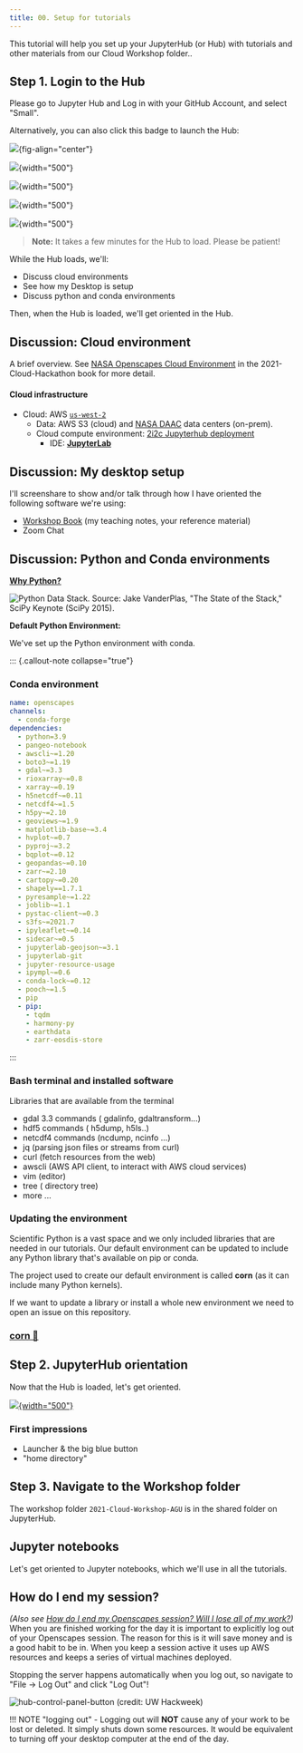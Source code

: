 ```yaml
---
title: 00. Setup for tutorials
---
```


This tutorial will help you set up your JupyterHub (or Hub) with tutorials and other materials from our Cloud Workshop folder..

## Step 1. Login to the Hub

Please go to Jupyter Hub and Log in with your GitHub Account, and select "Small".

Alternatively, you can also click this badge to launch the Hub:

![](https://img.shields.io/static/v1.svg?logo=Jupyter&label=Openscapes&message=AWS+us-west-2&color=orange){fig-align="center"}

![](img/JupyterHub-2i2c.png){width="500"}

![](img/JupyterHub-Login.png){width="500"}

![](img/JupyterHub-SelectSmall.png){width="500"}

![](img/JupyterHub-Loading.png){width="500"}

> **Note:** It takes a few minutes for the Hub to load. Please be patient!

While the Hub loads, we'll:

-   Discuss cloud environments
-   See how my Desktop is setup
-   Discuss python and conda environments

Then, when the Hub is loaded, we'll get oriented in the Hub.

## Discussion: Cloud environment

A brief overview. See [NASA Openscapes Cloud Environment](https://nasa-openscapes.github.io/2021-Cloud-Hackathon/clinic/jupyterhub.html) in the 2021-Cloud-Hackathon book for more detail.

#### Cloud infrastructure

-   Cloud: AWS [`us-west-2`](https://goo.gl/maps/BYqGYxahpwJgzKwR8)
    -   Data: AWS S3 (cloud) and [NASA DAAC](https://earthdata.nasa.gov/eosdis/daacs) data centers (on-prem).
    -   Cloud compute environment:  [2i2c Jupyterhub deployment](https://docs.2i2c.org/en/latest/)
        -   IDE: [**JupyterLab**](https://jupyterlab.readthedocs.io/en/stable/getting_started/overview.html)

## Discussion: My desktop setup

I'll screenshare to show and/or talk through how I have oriented the following software we're using:

-   [Workshop Book](https://nasa-openscapes.github.io/2021-Cloud-Workshop-AGU/) (my teaching notes, your reference material)
-   Zoom Chat

## Discussion: Python and Conda environments

[**Why Python?**](https://foundations.projectpythia.org/foundations/why-python.html)

![Python Data Stack. Source: Jake VanderPlas, "The State of the Stack," SciPy Keynote (SciPy 2015).](https://pangeo-data.github.io/img/scientific-python-28-638.jpg)

**Default Python Environment:**

We've set up the Python environment with conda.

::: {.callout-note collapse="true"}
### Conda environment

``` yaml
name: openscapes
channels:
  - conda-forge
dependencies:
  - python=3.9
  - pangeo-notebook
  - awscli~=1.20
  - boto3~=1.19
  - gdal~=3.3
  - rioxarray~=0.8
  - xarray~=0.19
  - h5netcdf~=0.11
  - netcdf4~=1.5
  - h5py~=2.10
  - geoviews~=1.9
  - matplotlib-base~=3.4
  - hvplot~=0.7
  - pyproj~=3.2
  - bqplot~=0.12
  - geopandas~=0.10
  - zarr~=2.10
  - cartopy~=0.20
  - shapely==1.7.1
  - pyresample~=1.22
  - joblib~=1.1
  - pystac-client~=0.3
  - s3fs~=2021.7
  - ipyleaflet~=0.14
  - sidecar~=0.5
  - jupyterlab-geojson~=3.1
  - jupyterlab-git
  - jupyter-resource-usage
  - ipympl~=0.6
  - conda-lock~=0.12
  - pooch~=1.5
  - pip
  - pip:
    - tqdm
    - harmony-py
    - earthdata
    - zarr-eosdis-store
```
:::

### Bash terminal and installed software

Libraries that are available from the terminal

-   gdal 3.3 commands ( gdalinfo, gdaltransform...)
-   hdf5 commands ( h5dump, h5ls..)
-   netcdf4 commands (ncdump, ncinfo ...)
-   jq (parsing json files or streams from curl)
-   curl (fetch resources from the web)
-   awscli (AWS API client, to interact with AWS cloud services)
-   vim (editor)
-   tree ( directory tree)
-   more ...

### Updating the environment

Scientific Python is a vast space and we only included libraries that are needed in our tutorials. Our default environment can be updated to include any Python library that's available on pip or conda.

The project used to create our default environment is called **corn** (as it can include many Python kernels).

If we want to update a library or install a whole new environment we need to open an issue on this repository. 

### [corn 🌽](https://github.com/NASA-Openscapes/corn)

## Step 2. JupyterHub orientation

Now that the Hub is loaded, let's get oriented.

[![](img/JupyterHub-View.png){width="500"}](img/JupyterHub-View.png)

### First impressions

-   Launcher & the big blue button
-   "home directory"

## Step 3. Navigate to the Workshop folder

The workshop folder `2021-Cloud-Workshop-AGU` is in the shared folder on JupyterHub. 

## Jupyter notebooks

Let's get oriented to Jupyter notebooks, which we'll use in all the tutorials.

## How do I end my session?

*(Also see [How do I end my Openscapes session? Will I lose all of my work?](https://nasa-openscapes.github.io/2021-Cloud-Hackathon/clinic/jupyterhub.html#how-do-i-end-my-openscapes-session))*
When you are finished working for the day it is important to explicitly log out of your Openscapes session. The reason for this is it will save money and is a good habit to be in. When you keep a session active it uses up AWS resources and keeps a series of virtual machines deployed.

Stopping the server happens automatically when you log out, so navigate to "File -> Log Out" and click "Log Out"!

![hub-control-panel-button (credit: UW Hackweek)](https://github.com/uwhackweek/jupyterbook-template/raw/main/book/img/hub-logout-button.png)

!!! NOTE "logging out" - Logging out will **NOT** cause any of your work to be lost or deleted. It simply shuts down some resources. It would be equivalent to turning off your desktop computer at the end of the day.


